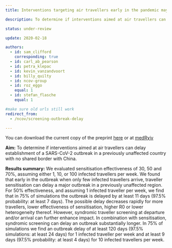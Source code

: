 ```yaml
---
title: Interventions targeting air travellers early in the pandemic may delay local outbreaks of SARS-CoV-2

description: To determine if interventions aimed at air travellers can delay establishment of a SARS-CoV-2 outbreak in a previously unaffected country with no shared border with China.

status: under-review

update: 2020-02-18

authors:
  - id: sam_clifford
    corresponding: true
  - id: carl_ab_pearson
  - id: petra_klepac
  - id: kevin_vanzandvoort
  - id: billy_quilty
  - id: ncov-group
  - id: roz_eggo
    equal: 1
  - id: stefan_flasche
    equal: 1

#make sure old urls still work
redirect_from:
  - /ncov/screening-outbreak-delay

---
```


You can download the current copy of the preprint [here](report/screening_outbreak_delay_preprint_202002130952.pdf) or at [medR&chi;iv](https://doi.org/10.1101/2020.02.12.20022426)

**Aim:** To determine if interventions aimed at air travellers can delay establishment of a SARS-CoV-2 outbreak in a previously unaffected country with no shared border with China.

**Results summary:** We evaluated sensitisation effectiveness of 30, 50 and 70%, assuming either 1, 10, or 100 infected travellers per week. We found that early in the outbreak when only few infected travellers arrive, traveller sensitisation can delay a major outbreak in a previously unaffected region. For 50% effectiveness, and assuming 1 infected traveller per week, we find that in 75% of simulations the outbreak is delayed by at least 11 days (97.5% probability: at least 7 days). The possible delay decreases rapidly for more travellers, lower effectiveness of sensitisation, higher R0 or lower heterogeneity thereof. However, syndromic traveller screening at departure and/or arrival can further enhance impact. In combination with sensitisation, syndromic screening can delay an outbreak substantially longer. In 75% of simulations we find an outbreak delay of at least 120 days (97.5% simulations: at least 24 days) for 1 infected traveller per week and at least 9 days (97.5% probability: at least 4 days) for 10 infected travellers per week. 

